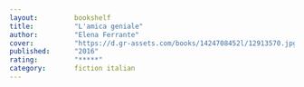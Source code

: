 ```yaml
---
layout:         bookshelf
title:          "L'amica geniale"
author:         "Elena Ferrante"
cover:          "https://d.gr-assets.com/books/1424708452l/12913570.jpg"
published:      "2016"
rating:         "*****"
category:       fiction italian
---
```


